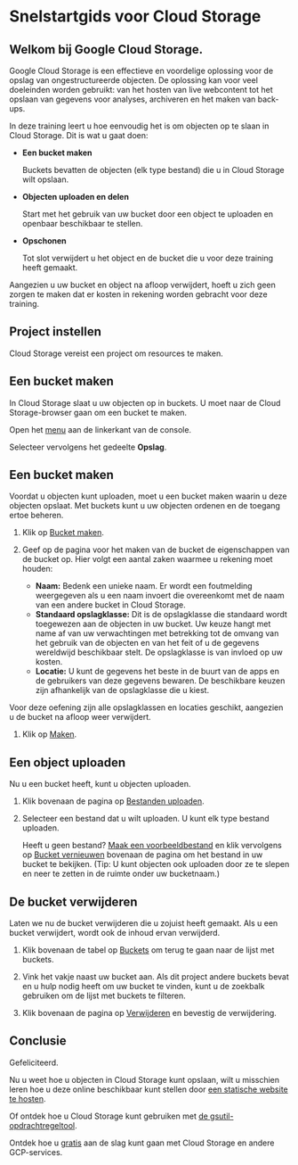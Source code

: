# Snelstartgids voor Cloud Storage

## Welkom bij Google Cloud Storage.

<walkthrough-tutorial-url url="https://cloud.google.com/storage/docs/quickstart-console"></walkthrough-tutorial-url>

Google Cloud Storage is een effectieve en voordelige oplossing voor de opslag van ongestructureerde objecten. De oplossing kan voor veel doeleinden worden gebruikt: van het hosten van live webcontent tot het opslaan van gegevens voor analyses, archiveren en het maken van back-ups.

In deze training leert u hoe eenvoudig het is om objecten op te slaan in Cloud Storage. Dit is wat u gaat doen:

  *  **Een bucket maken**

     Buckets bevatten de objecten (elk type bestand) die u in Cloud Storage wilt opslaan.

  *  **Objecten uploaden en delen**

     Start met het gebruik van uw bucket door een object te uploaden en openbaar beschikbaar te stellen.

  *  **Opschonen**

     Tot slot verwijdert u het object en de bucket die u voor deze training heeft gemaakt.

Aangezien u uw bucket en object na afloop verwijdert, hoeft u zich geen zorgen te maken dat er kosten in rekening worden gebracht voor deze training.

## Project instellen

Cloud Storage vereist een project om resources te maken.

<walkthrough-project-billing-setup></walkthrough-project-billing-setup>

## Een bucket maken

In Cloud Storage slaat u uw objecten op in buckets. U moet naar de Cloud Storage-browser gaan om een bucket te maken.

Open het [menu][spotlight-menu] aan de linkerkant van de console.

Selecteer vervolgens het gedeelte **Opslag**.

<walkthrough-menu-navigation sectionid="STORAGE_SECTION"></walkthrough-menu-navigation>

## Een bucket maken

Voordat u objecten kunt uploaden, moet u een bucket maken waarin u deze objecten opslaat. Met buckets kunt u uw objecten ordenen en de toegang ertoe beheren.

  1. Klik op [Bucket maken](walkthrough://spotlight-pointer?cssSelector=#p6ntest-cloudstorage-create-first-bucket-button,).

  1. Geef op de pagina voor het maken van de bucket de eigenschappen van de bucket op. Hier volgt een aantal zaken waarmee u rekening moet houden:

     *  **Naam:** Bedenk een unieke naam. Er wordt een foutmelding weergegeven als u een naam invoert die overeenkomt met de naam van een andere bucket in Cloud Storage.
     *  **Standaard opslagklasse:** Dit is de opslagklasse die standaard wordt toegewezen aan de objecten in uw bucket. Uw keuze hangt met name af van uw verwachtingen met betrekking tot de omvang van het gebruik van de objecten en van het feit of u de gegevens wereldwijd beschikbaar stelt. De opslagklasse is van invloed op uw kosten.
     *  **Locatie:** U kunt de gegevens het beste in de buurt van de apps en de gebruikers van deze gegevens bewaren. De beschikbare keuzen zijn afhankelijk van de opslagklasse die u kiest.

Voor deze oefening zijn alle opslagklassen en locaties geschikt, aangezien u de bucket na afloop weer verwijdert.

  1. Klik op [Maken][spotlight-create-button].

## Een object uploaden

Nu u een bucket heeft, kunt u objecten uploaden.

  1. Klik bovenaan de pagina op [Bestanden uploaden][spotlight-upload-file].

  1. Selecteer een bestand dat u wilt uploaden. U kunt elk type bestand uploaden.

     Heeft u geen bestand? [Maak een voorbeeldbestand][create-sample-file] en klik vervolgens op [Bucket vernieuwen][spotlight-refresh-bucket] bovenaan de pagina om het bestand in uw bucket te bekijken. (Tip: U kunt objecten ook uploaden door ze te slepen en neer te zetten in de ruimte onder uw bucketnaam.)

## De bucket verwijderen

Laten we nu de bucket verwijderen die u zojuist heeft gemaakt. Als u een bucket verwijdert, wordt ook de inhoud ervan verwijderd.

  1. Klik bovenaan de tabel op [Buckets][spotlight-buckets-link] om terug te gaan naar de lijst met buckets.

  1. Vink het vakje naast uw bucket aan. Als dit project andere buckets bevat en u hulp nodig heeft om uw bucket te vinden, kunt u de zoekbalk gebruiken om de lijst met buckets te filteren.

  1. Klik bovenaan de pagina op [Verwijderen][spotlight-delete-buckets] en bevestig de verwijdering.

## Conclusie

<walkthrough-conclusion-trophy></walkthrough-conclusion-trophy>

Gefeliciteerd.

Nu u weet hoe u objecten in Cloud Storage kunt opslaan, wilt u misschien leren hoe u deze online beschikbaar kunt stellen door [een statische website te hosten](https://cloud.google.com/storage/docs/hosting-static-website).

Of ontdek hoe u Cloud Storage kunt gebruiken met [de gsutil-opdrachtregeltool](https://cloud.google.com/storage/docs/quickstart-gsutil).

Ontdek hoe u [gratis](https://cloud.google.com/free) aan de slag kunt gaan met Cloud Storage en andere GCP-services.

[create-sample-file]: walkthrough://create-sample-storage-file
[spotlight-buckets-link]: walkthrough://spotlight-pointer?cssSelector=.p6n-cloudstorage-path-link
[spotlight-create-bucket]: walkthrough://spotlight-pointer?cssSelector=#p6ntest-cloudstorage-create-first-bucket-button,#p6n-cloudstorage-create-bucket
[spotlight-create-button]: walkthrough://spotlight-pointer?cssSelector=#p6ntest-gcs-create-bucket-button
[spotlight-delete-buckets]: walkthrough://spotlight-pointer?spotlightId=gcs-action-bar-delete-bucket
[spotlight-menu]: walkthrough://spotlight-pointer?spotlightId=console-nav-menu
[spotlight-public-link]: walkthrough://spotlight-pointer?cssSelector=.p6n-cloudstorage-browser-public-label
[spotlight-refresh-bucket]: walkthrough://spotlight-pointer?spotlightId=gcs-action-bar-refresh-objects
[spotlight-share-public]: walkthrough://spotlight-pointer?cssSelector=.p6n-cloudstorage-browser-public-checkbox
[spotlight-upload-file]: walkthrough://spotlight-pointer?spotlightId=gcs-action-bar-upload-file
